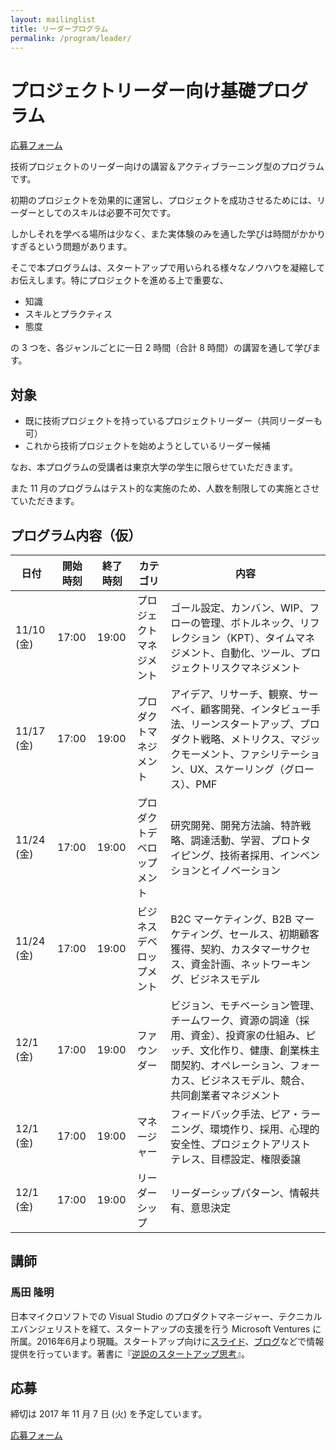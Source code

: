 ```yaml
---
layout: mailinglist
title: リーダープログラム
permalink: /program/leader/
---
```


# プロジェクトリーダー向け基礎プログラム

[応募フォーム](https://goo.gl/forms/vS0O6zByzRO8EVaj1)

技術プロジェクトのリーダー向けの講習＆アクティブラーニング型のプログラムです。

初期のプロジェクトを効果的に運営し、プロジェクトを成功させるためには、リーダーとしてのスキルは必要不可欠です。

しかしそれを学べる場所は少なく、また実体験のみを通した学びは時間がかかりすぎるという問題があります。

そこで本プログラムは、スタートアップで用いられる様々なノウハウを凝縮してお伝えします。特にプロジェクトを進める上で重要な、

- 知識
- スキルとプラクティス
- 態度

の 3 つを、各ジャンルごとに一日 2 時間（合計 8 時間）の講習を通して学びます。

## 対象

- 既に技術プロジェクトを持っているプロジェクトリーダー（共同リーダーも可）
- これから技術プロジェクトを始めようとしているリーダー候補

なお、本プログラムの受講者は東京大学の学生に限らせていただきます。

また 11 月のプログラムはテスト的な実施のため、人数を制限しての実施とさせていただきます。

## プログラム内容（仮）

|  日付 | 開始時刻 | 終了時刻 | カテゴリ | 内容 |
|  ------ | ------ | ------ | ------ | ------ |
|  11/10 (金) | 17:00 | 19:00 | プロジェクトマネジメント | ゴール設定、カンバン、WIP、フローの管理、ボトルネック、リフレクション（KPT）、タイムマネジメント、自動化、ツール、プロジェクトリスクマネジメント |
|  11/17 (金) | 17:00 | 19:00 | プロダクトマネジメント | アイデア、リサーチ、観察、サーベイ、顧客開発、インタビュー手法、リーンスタートアップ、プロダクト戦略、メトリクス、マジックモーメント、ファシリテーション、UX、スケーリング（グロース）、PMF |
|  11/24 (金) | 17:00 | 19:00 | プロダクトデベロップメント | 研究開発、開発方法論、特許戦略、調達活動、学習、プロトタイピング、技術者採用、インベンションとイノベーション |
|  11/24 (金) | 17:00 | 19:00 | ビジネスデベロップメント | B2C マーケティング、B2B マーケティング、セールス、初期顧客獲得、契約、カスタマーサクセス、資金計画、ネットワーキング、ビジネスモデル |
|  12/1 (金) | 17:00 | 19:00 | ファウンダー | ビジョン、モチベーション管理、チームワーク、資源の調達（採用、資金）、投資家の仕組み、ピッチ、文化作り、健康、創業株主間契約、オペレーション、フォーカス、ビジネスモデル、競合、共同創業者マネジメント |
|  12/1 (金) | 17:00 | 19:00 | マネージャー | フィードバック手法、ピア・ラーニング、環境作り、採用、心理的安全性、プロジェクトアリストテレス、目標設定、権限委譲 |
|  12/1 (金) | 17:00 | 19:00 | リーダーシップ | リーダーシップパターン、情報共有、意思決定 |


## 講師

### 馬田 隆明

日本マイクロソフトでの Visual Studio のプロダクトマネージャー、テクニカルエバンジェリストを経て、スタートアップの支援を行う Microsoft Ventures に所属。2016年6月より現職。スタートアップ向けに[スライド](https://www.slideshare.net/takaumada/presentations)、[ブログ](https://medium.com/@tumada)などで情報提供を行っています。著書に『[逆説のスタートアップ思考](https://www.amazon.co.jp/dp/B06XTR4GFP/)』。

## 応募

締切は 2017 年 11 月 7 日 (火) を予定しています。

[応募フォーム](https://goo.gl/forms/vS0O6zByzRO8EVaj1)

